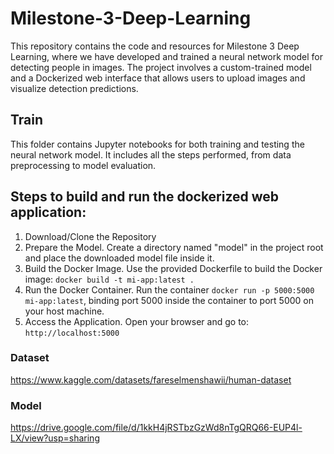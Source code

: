 # Milestone-3-Deep-Learning

This repository contains the code and resources for Milestone 3 Deep Learning, where we have developed and trained a neural network model for detecting people in images. The project involves a custom-trained model and a Dockerized web interface that allows users to upload images and visualize detection predictions.

## Train
This folder contains Jupyter notebooks for both training and testing the neural network model. It includes all the steps performed, from data preprocessing to model evaluation.

## Steps to build and run the dockerized web application:

1. Download/Clone the Repository
2. Prepare the Model. Create a directory named "model" in the project root and place the downloaded model file inside it.
3. Build the Docker Image. Use the provided Dockerfile to build the Docker image: ```docker build -t mi-app:latest .```
4. Run the Docker Container. Run the container ```docker run -p 5000:5000 mi-app:latest```, binding port 5000 inside the container to port 5000 on your host machine.
5. Access the Application. Open your browser and go to: ```http://localhost:5000```

### Dataset
https://www.kaggle.com/datasets/fareselmenshawii/human-dataset
### Model
https://drive.google.com/file/d/1kkH4jRSTbzGzWd8nTgQRQ66-EUP4l-LX/view?usp=sharing
